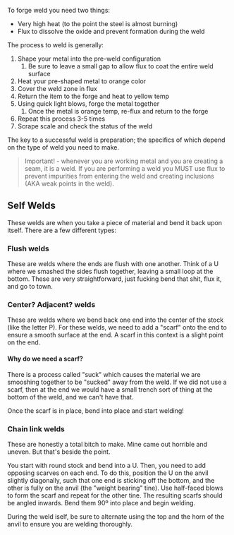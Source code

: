 To forge weld you need two things:
- Very high heat (to the point the steel is almost burning)
- Flux to dissolve the oxide and prevent formation during the weld

The process to weld is generally:
1. Shape your metal into the pre-weld configuration
	1. Be sure to leave a small gap to allow flux to coat the entire weld surface
2. Heat your pre-shaped metal to orange color
3. Cover the weld zone in flux
4. Return the item to the forge and heat to yellow temp
5. Using quick light blows, forge the metal together
	1. Once the metal is orange temp, re-flux and return to the forge
6. Repeat this process 3-5 times
7. Scrape scale and check the status of the weld

The key to a successful weld is preparation; the specifics of which depend on the type of weld you need to make.

> Important! - whenever you are working metal and you are creating a seam, it is a weld. If you are performing a weld you MUST use flux to prevent impurities from entering the weld and creating inclusions (AKA weak points in the weld).

## Self Welds
These welds are when you take a piece of material and bend it back upon itself. There are a few different types:

### Flush welds
These are welds where the ends are flush with one another. Think of a U where we smashed the sides flush together, leaving a small loop at the bottom. These are very straightforward, just fucking bend that shit, flux it, and go to town.

### Center? Adjacent? welds
These are welds where we bend back one end into the center of the stock (like the letter P). For these welds, we need to add a "scarf" onto the end to ensure a smooth surface at the end. A scarf in this context is a slight point on the end.

#### Why do we need a scarf?
There is a process called "suck" which causes the material we are smooshing together to be "sucked" away from the weld. If we did not use a scarf, then at the end we would have a small trench sort of thing at the bottom of the weld, and we can't have that.

Once the scarf is in place, bend into place and start welding!

### Chain link welds
These are honestly a total bitch to make. Mine came out horrible and uneven. But that's beside the point.

You start with round stock and bend into a U. Then, you need to add opposing scarves on each end. To do this, position the U on the anvil slightly diagonally, such that one end is sticking off the bottom, and the other is fully on the anvil (the "weight bearing" tine). Use half-faced blows to form the scarf and repeat for the other tine. The resulting scarfs should be angled inwards. Bend them 90º into place and begin welding.

During the weld iself, be sure to alternate using the top and the horn of the anvil to ensure you are welding thoroughly.